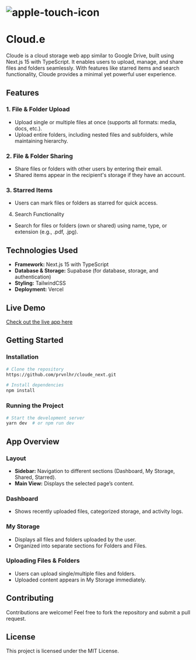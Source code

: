 # ![apple-touch-icon](https://github.com/user-attachments/assets/1b8a540b-0cde-4f4f-ac9e-443966a6be70)
# Cloud.e

Cloude is a cloud storage web app similar to Google Drive, built using Next.js 15 with TypeScript. It enables users to upload, manage, and share files and folders seamlessly. With features like starred items and search functionality, Cloude provides a minimal yet powerful user experience.

## Features

### 1. File & Folder Upload
- Upload single or multiple files at once (supports all formats: media, docs, etc.).
- Upload entire folders, including nested files and subfolders, while maintaining hierarchy.

### 2. File & Folder Sharing
- Share files or folders with other users by entering their email.
- Shared items appear in the recipient's storage if they have an account.

### 3. Starred Items
- Users can mark files or folders as starred for quick access.


4. Search Functionality
- Search for files or folders (own or shared) using name, type, or extension (e.g., .pdf, .jpg).

## Technologies Used
- **Framework:** Next.js 15 with TypeScript
- **Database & Storage:** Supabase (for database, storage, and authentication)
- **Styling:** TailwindCSS
- **Deployment:** Vercel

## Live Demo
[Check out the live app here](#)

## Getting Started
### Installation
```bash
# Clone the repository
https://github.com/prvnlhr/cloude_next.git

# Install dependencies
npm install
```

### Running the Project
```bash
# Start the development server
yarn dev  # or npm run dev
```

## App Overview
### Layout
- **Sidebar:** Navigation to different sections (Dashboard, My Storage, Shared, Starred).
- **Main View:** Displays the selected page’s content.

### Dashboard
- Shows recently uploaded files, categorized storage, and activity logs.

### My Storage
- Displays all files and folders uploaded by the user.
- Organized into separate sections for Folders and Files.

### Uploading Files & Folders
- Users can upload single/multiple files and folders.
- Uploaded content appears in My Storage immediately.

## Contributing
Contributions are welcome! Feel free to fork the repository and submit a pull request.

## License
This project is licensed under the MIT License.

